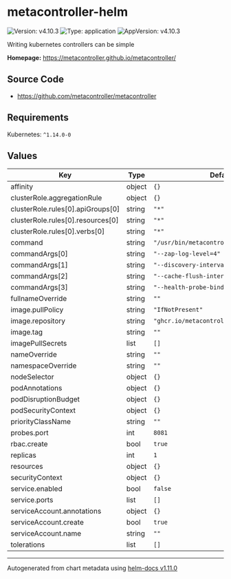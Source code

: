 # metacontroller-helm

![Version: v4.10.3](https://img.shields.io/badge/Version-v4.10.3-informational?style=flat-square) ![Type: application](https://img.shields.io/badge/Type-application-informational?style=flat-square) ![AppVersion: v4.10.3](https://img.shields.io/badge/AppVersion-v4.10.3-informational?style=flat-square)

Writing kubernetes controllers can be simple

**Homepage:** <https://metacontroller.github.io/metacontroller/>

## Source Code

* <https://github.com/metacontroller/metacontroller>

## Requirements

Kubernetes: `^1.14.0-0`

## Values

| Key | Type | Default | Description |
|-----|------|---------|-------------|
| affinity | object | `{}` |  |
| clusterRole.aggregationRule | object | `{}` |  |
| clusterRole.rules[0].apiGroups[0] | string | `"*"` |  |
| clusterRole.rules[0].resources[0] | string | `"*"` |  |
| clusterRole.rules[0].verbs[0] | string | `"*"` |  |
| command | string | `"/usr/bin/metacontroller"` |  |
| commandArgs[0] | string | `"--zap-log-level=4"` |  |
| commandArgs[1] | string | `"--discovery-interval=20s"` |  |
| commandArgs[2] | string | `"--cache-flush-interval=30m"` |  |
| commandArgs[3] | string | `"--health-probe-bind-address=:8081"` |  |
| fullnameOverride | string | `""` |  |
| image.pullPolicy | string | `"IfNotPresent"` |  |
| image.repository | string | `"ghcr.io/metacontroller/metacontroller"` |  |
| image.tag | string | `""` |  |
| imagePullSecrets | list | `[]` |  |
| nameOverride | string | `""` |  |
| namespaceOverride | string | `""` |  |
| nodeSelector | object | `{}` |  |
| podAnnotations | object | `{}` |  |
| podDisruptionBudget | object | `{}` |  |
| podSecurityContext | object | `{}` |  |
| priorityClassName | string | `""` |  |
| probes.port | int | `8081` |  |
| rbac.create | bool | `true` |  |
| replicas | int | `1` |  |
| resources | object | `{}` |  |
| securityContext | object | `{}` |  |
| service.enabled | bool | `false` |  |
| service.ports | list | `[]` |  |
| serviceAccount.annotations | object | `{}` |  |
| serviceAccount.create | bool | `true` |  |
| serviceAccount.name | string | `""` |  |
| tolerations | list | `[]` |  |

----------------------------------------------
Autogenerated from chart metadata using [helm-docs v1.11.0](https://github.com/norwoodj/helm-docs/releases/v1.11.0)
